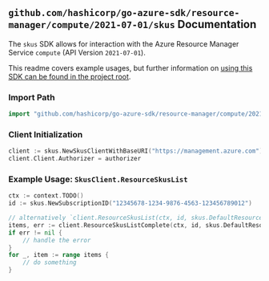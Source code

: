
## `github.com/hashicorp/go-azure-sdk/resource-manager/compute/2021-07-01/skus` Documentation

The `skus` SDK allows for interaction with the Azure Resource Manager Service `compute` (API Version `2021-07-01`).

This readme covers example usages, but further information on [using this SDK can be found in the project root](https://github.com/hashicorp/go-azure-sdk/tree/main/docs).

### Import Path

```go
import "github.com/hashicorp/go-azure-sdk/resource-manager/compute/2021-07-01/skus"
```


### Client Initialization

```go
client := skus.NewSkusClientWithBaseURI("https://management.azure.com")
client.Client.Authorizer = authorizer
```


### Example Usage: `SkusClient.ResourceSkusList`

```go
ctx := context.TODO()
id := skus.NewSubscriptionID("12345678-1234-9876-4563-123456789012")

// alternatively `client.ResourceSkusList(ctx, id, skus.DefaultResourceSkusListOperationOptions())` can be used to do batched pagination
items, err := client.ResourceSkusListComplete(ctx, id, skus.DefaultResourceSkusListOperationOptions())
if err != nil {
	// handle the error
}
for _, item := range items {
	// do something
}
```
